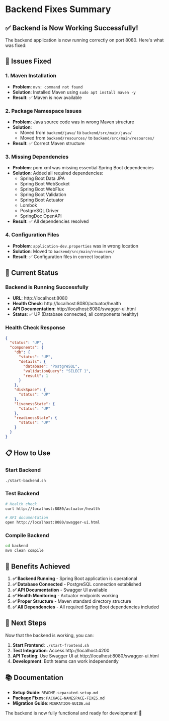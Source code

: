 # Backend Fixes Summary

## ✅ **Backend is Now Working Successfully!**

The backend application is now running correctly on port 8080. Here's what was fixed:

## 🔧 **Issues Fixed**

### 1. **Maven Installation**
- **Problem**: `mvn: command not found`
- **Solution**: Installed Maven using `sudo apt install maven -y`
- **Result**: ✅ Maven is now available

### 2. **Package Namespace Issues**
- **Problem**: Java source code was in wrong Maven structure
- **Solution**: 
  - Moved from `backend/java/` to `backend/src/main/java/`
  - Moved from `backend/resources/` to `backend/src/main/resources/`
- **Result**: ✅ Correct Maven structure

### 3. **Missing Dependencies**
- **Problem**: pom.xml was missing essential Spring Boot dependencies
- **Solution**: Added all required dependencies:
  - Spring Boot Data JPA
  - Spring Boot WebSocket
  - Spring Boot WebFlux
  - Spring Boot Validation
  - Spring Boot Actuator
  - Lombok
  - PostgreSQL Driver
  - SpringDoc OpenAPI
- **Result**: ✅ All dependencies resolved

### 4. **Configuration Files**
- **Problem**: `application-dev.properties` was in wrong location
- **Solution**: Moved to `backend/src/main/resources/`
- **Result**: ✅ Configuration files in correct location

## 🚀 **Current Status**

### **Backend is Running Successfully**
- **URL**: http://localhost:8080
- **Health Check**: http://localhost:8080/actuator/health
- **API Documentation**: http://localhost:8080/swagger-ui.html
- **Status**: ✅ UP (Database connected, all components healthy)

### **Health Check Response**
```json
{
  "status": "UP",
  "components": {
    "db": {
      "status": "UP",
      "details": {
        "database": "PostgreSQL",
        "validationQuery": "SELECT 1",
        "result": 1
      }
    },
    "diskSpace": {
      "status": "UP"
    },
    "livenessState": {
      "status": "UP"
    },
    "readinessState": {
      "status": "UP"
    }
  }
}
```

## 📋 **How to Use**

### **Start Backend**
```bash
./start-backend.sh
```

### **Test Backend**
```bash
# Health check
curl http://localhost:8080/actuator/health

# API documentation
open http://localhost:8080/swagger-ui.html
```

### **Compile Backend**
```bash
cd backend
mvn clean compile
```

## 🎯 **Benefits Achieved**

1. **✅ Backend Running** - Spring Boot application is operational
2. **✅ Database Connected** - PostgreSQL connection established
3. **✅ API Documentation** - Swagger UI available
4. **✅ Health Monitoring** - Actuator endpoints working
5. **✅ Proper Structure** - Maven standard directory structure
6. **✅ All Dependencies** - All required Spring Boot dependencies included

## 🔄 **Next Steps**

Now that the backend is working, you can:

1. **Start Frontend**: `./start-frontend.sh`
2. **Test Integration**: Access http://localhost:4200
3. **API Testing**: Use Swagger UI at http://localhost:8080/swagger-ui.html
4. **Development**: Both teams can work independently

## 📚 **Documentation**

- **Setup Guide**: `README-separated-setup.md`
- **Package Fixes**: `PACKAGE-NAMESPACE-FIXES.md`
- **Migration Guide**: `MIGRATION-GUIDE.md`

The backend is now fully functional and ready for development! 🎉 